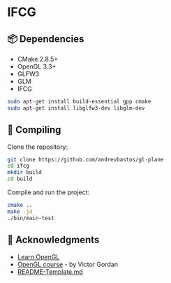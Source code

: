 # IFCG

## 📦 Dependencies

* CMake 2.8.5+
* OpenGL 3.3+
* GLFW3
* GLM
* IFCG

```bash
sudo apt-get install build-essential gpp cmake
sudo apt-get install libglfw3-dev libglm-dev
```

## 🔧 Compiling

Clone the repository:
```bash
git clone https://github.com/andrevbastos/gl-plane
cd ifcg
mkdir build
cd build
```

Compile and run the project:
```bash
cmake ..
make -j4
./bin/main-test
```

## 🙏 Acknowledgments

* [Learn OpenGL](https://github.com/JoeyDeVries/LearnOpenGL)
* [OpenGL course](https://youtube.com/playlist?list=PLPaoO-vpZnumdcb4tZc4x5Q-v7CkrQ6M-&si=ggvK1vKGWtdA4YJm) - by Victor Gordan
* [README-Template.md](https://gist.github.com/DomPizzie/7a5ff55ffa9081f2de27c315f5018afc)
